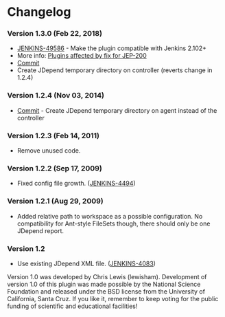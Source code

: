 # Changelog

### Version 1.3.0 (Feb 22, 2018)

- [JENKINS-49586](https://issues.jenkins-ci.org/browse/JENKINS-49586) - Make the plugin compatible with Jenkins 2.102+
- More info: [Plugins affected by fix for JEP-200](https://wiki.jenkins.io/display/JENKINS/Plugins+affected+by+fix+for+JEP-200)
- [Commit](https://github.com/jenkinsci/jdepend-plugin/commit/0c8fbfa25f1dac94b1df242578b12da2cd4ac7ec)
- Create JDepend temporary directory on controller (reverts change in 1.2.4)

### Version 1.2.4 (Nov 03, 2014)

- [Commit](https://github.com/jenkinsci/jdepend-plugin/commit/967b803b52c50d900408de10ad8535f4716af821) - Create JDepend temporary directory on agent instead of the controller

### Version 1.2.3 (Feb 14, 2011)

- Remove unused code.

### Version 1.2.2 (Sep 17, 2009)

- Fixed config file growth. ([JENKINS-4494](https://issues.jenkins-ci.org/browse/JENKINS-4494))

### Version 1.2.1 (Aug 29, 2009)

- Added relative path to workspace as a possible configuration. No compatibility for Ant-style FileSets though, there should only be one JDepend report.

### Version 1.2

- Use existing JDepend XML file. ([JENKINS-4083](https://issues.jenkins-ci.org/browse/JENKINS-4083))

Version 1.0 was developed by Chris Lewis (lewisham).
Development of version 1.0 of this plugin was made possible by the National Science Foundation and released under the BSD license from the University of California, Santa Cruz.
If you like it, remember to keep voting for the public funding of scientific and educational facilities!
